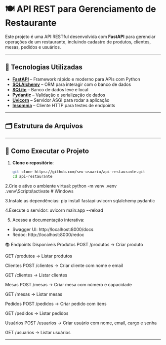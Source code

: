 # 🍽️ API REST para Gerenciamento de Restaurante

Este projeto é uma API RESTful desenvolvida com **FastAPI** para gerenciar operações de um restaurante, incluindo cadastro de produtos, clientes, mesas, pedidos e usuários.

---

## 🚀 Tecnologias Utilizadas

- **[FastAPI](https://fastapi.tiangolo.com/)** – Framework rápido e moderno para APIs com Python
- **[SQLAlchemy](https://www.sqlalchemy.org/)** – ORM para interagir com o banco de dados
- **[SQLite](https://www.sqlite.org/)** – Banco de dados leve e local
- **[Pydantic](https://docs.pydantic.dev/)** – Validação e serialização de dados
- **[Uvicorn](https://www.uvicorn.org/)** – Servidor ASGI para rodar a aplicação
- **[Insomnia](https://insomnia.rest/)** – Cliente HTTP para testes de endpoints

---

## 🗂️ Estrutura de Arquivos


---

## 🔧 Como Executar o Projeto

1. **Clone o repositório**:
   ```bash
   git clone https://github.com/seu-usuario/api-restaurante.git
   cd api-restaurante

2.Crie e ative o ambiente virtual:
python -m venv .venv
.venv\Scripts\activate  # Windows


3.Instale as dependências:
pip install fastapi uvicorn sqlalchemy pydantic


4.Execute o servidor:
uvicorn main:app --reload

5. Acesse a documentação interativa:
* Swagger UI: http://localhost:8000/docs
* Redoc: http://localhost:8000/redoc


📚 Endpoints Disponíveis
Produtos
POST /produtos → Criar produto

GET /produtos → Listar produtos

Clientes
POST /clientes → Criar cliente com nome e email

GET /clientes → Listar clientes

Mesas
POST /mesas → Criar mesa com número e capacidade

GET /mesas → Listar mesas

Pedidos
POST /pedidos → Criar pedido com itens

GET /pedidos → Listar pedidos

Usuários
POST /usuarios → Criar usuário com nome, email, cargo e senha

GET /usuarios → Listar usuários

****

